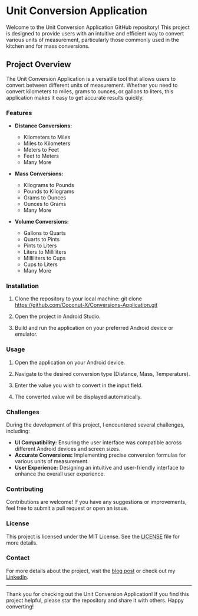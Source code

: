 # Unit Conversion Application

Welcome to the Unit Conversion Application GitHub repository! This project is designed to provide users with an intuitive and efficient way to convert various units of measurement, particularly those commonly used in the kitchen and for mass conversions.

## Project Overview

The Unit Conversion Application is a versatile tool that allows users to convert between different units of measurement. Whether you need to convert kilometers to miles, grams to ounces, or gallons to liters, this application makes it easy to get accurate results quickly.

### Features

- **Distance Conversions:**
  - Kilometers to Miles
  - Miles to Kilometers
  - Meters to Feet
  - Feet to Meters
  - Many More

- **Mass Conversions:**
  - Kilograms to Pounds
  - Pounds to Kilograms
  - Grams to Ounces
  - Ounces to Grams
  - Many More

- **Volume Conversions:**
  - Gallons to Quarts
  - Quarts to Pints
  - Pints to Liters
  - Liters to Milliliters
  - Milliliters to Cups
  - Cups to Liters
  - Many More

### Installation

1. Clone the repository to your local machine:
   git clone https://github.com/Coconut-X/Conversions-Application.git
   

2. Open the project in Android Studio.

3. Build and run the application on your preferred Android device or emulator.

### Usage

1. Open the application on your Android device.

2. Navigate to the desired conversion type (Distance, Mass, Temperature).

3. Enter the value you wish to convert in the input field.

4. The converted value will be displayed automatically.


### Challenges

During the development of this project, I encountered several challenges, including:

- **UI Compatibility:** Ensuring the user interface was compatible across different Android devices and screen sizes.
- **Accurate Conversions:** Implementing precise conversion formulas for various units of measurement.
- **User Experience:** Designing an intuitive and user-friendly interface to enhance the overall user experience.

### Contributing

Contributions are welcome! If you have any suggestions or improvements, feel free to submit a pull request or open an issue.

### License

This project is licensed under the MIT License. See the [LICENSE](LICENSE) file for more details.

### Contact

For more details about the project, visit the [blog post](https://coconut-unit-conversion-application.blogspot.com/2024/07/unit-conversion-application.html) or check out my [LinkedIn](https://www.linkedin.com/posts/ali-imran-ab5844290_excited-to-introduce-my-latest-project-activity-7215736931022745600-cONY?utm_source=combined_share_message&utm_medium=member_android).

---

Thank you for checking out the Unit Conversion Application! If you find this project helpful, please star the repository and share it with others. Happy converting!


